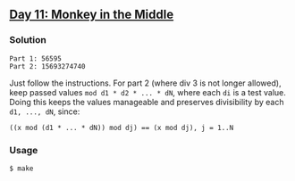 ## [Day 11: Monkey in the Middle](https://adventofcode.com/2022/day/11)

### Solution
```
Part 1: 56595
Part 2: 15693274740
```
Just follow the instructions.
For part 2 (where div 3 is not longer allowed), keep passed values `mod d1 * d2 * ... * dN`, where each `di` is a test value.
Doing this keeps the values manageable and preserves divisibility by each `d1, ..., dN`, since:
```
((x mod (d1 * ... * dN)) mod dj) == (x mod dj), j = 1..N
```

### Usage
```
$ make
```
